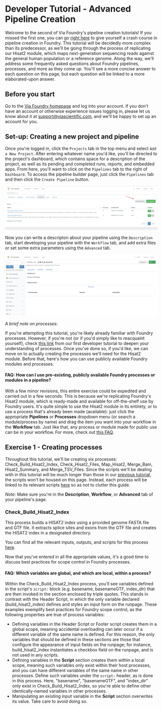 # Developer Tutorial - Advanced Pipeline Creation

Welcome to the second of Via Foundry's pipeline creation tutorials! If you missed the first one, you can go [right here](demo_developer_tutorial.md) to give yourself a crash course in pipeline creation in Foundry. This tutorial will be decidedly more complex than its predecessor, as we'll be going through the process of replicating our Hisat2 module, which maps next-generation sequencing reads against the general human population or a reference genome. Along the way, we'll address some frequently asked questions about Foundry pipelines, processes, and more as they come up. You'll see a more concise answer to each question on this page, but each question will be linked to a more elaborated-upon answer.

## Before you start

Go to the [Via Foundry homepage](https://viafoundry.com) and log into your account. If you don't have an account or otherwise experience issues logging in, please let us know about it at support@viascientific.com, and we'll be happy to set up an account for you.

## Set-up: Creating a new project and pipeline

Once you're logged in, click the `Projects` tab in the top menu and select `Add a New Project`. After entering whatever name you'd like, you'll be directed to the project's dashboard, which contains space for a description of the project, as well as its pending and completed runs, reports, and embedded apps. From here, you'll want to click on the `Pipelines` tab to the right of `Dashboard`. To access the pipeline builder page, just click the `Pipelines` tab and then click the `Create Pipeline` button. 

![image](../images/build0-builderpage.png)


Now you can write a descripton about your pipeline using the `Description` tab, start developing your pipeline with the `Workflow` tab, and add extra files or set some extra parameters using the `Advanced` tab.

![image](../images/build1-builderpage.png)

*A brief note on processes:*

If you're attempting this tutorial, you're likely already familiar with Foundry processes. However, if you're not (or if you'd simply like to reacquaint yourself), check [this link](demo_developer_tutorial.md#what-is-a-process) from our first developer tutorial to deepen your understanding of processes. Once you've done so, if you'd like, we can move on to actually creating the processes we'll need for the Hisat2 module. Before that, here's how you can use publicly available Foundry modules and processes.

#### FAQ: How can I use pre-existing, publicly available Foundry processes or modules in a pipeline?

With a few minor revisions, this entire exercise could be expedited and carried out in a few seconds. This is because we're replicating Foundry's Hisat2 module, which is ready-made and available for off-the-shelf use by Foundry users. It's quite simple to use the Hisat2 module in its entirety, or to use a process that's already been made (available): just click the appropriate **Pipelines** or **Processes** dropdown menu (or search a module/process by name) and drag the item you want into your workflow in the **Workflow** tab. Just like that, any process or module made for public use can be in your workflow. For more, check out [this FAQ](process_faq.md#how-can-i-use-existing-processes-or-modules).

## Exercise 1 - Creating processes

Throughout this tutorial, we'll be creating six processes: Check_Build_Hisat2_Index, Check_Hisat2_Files, Map_Hisat2, Merge_Bam, Hisat2_Summary, and Merge_TSV_Files. Since the scripts we'll be dealing with in this tutorial will be much longer than those in our [previous tutorial](demo_developer_tutorial.md#1-fastqc-process), the scripts won't be housed on this page. Instead, each process will be linked to its relevant scripts [here](hisat_scripts.md) so as not to clutter this guide.

*Note*: Make sure you're in the **Description**, **Workflow**, or **Advanced** tab of your pipeline's page.

### **Check_Build_Hisat2_Index**

This process builds a HISAT2 index using a provided genome FASTA file and GTF file. It extracts splice sites and exons from the GTF file and creates the HISAT2 index in a designated directory. 

You can find all the relevant inputs, outputs, and scripts for this process [here](hisat_scripts.md#check_build_hisat2_index).

Now that you've entered in all the appropriate values, it's a good time to discuss best practices for scope control in Foundry processes. 

#### FAQ: Which variables are global, and which are local, within a process?

Within the Check_Build_Hisat2_Index process, you'll see variables defined in the script's `script:` block (e.g. basename, basenameGTF, index_dir) that are then invoked in the section enclosed by triple quotes. This stands in contrast with the Header Script, in which the only variable declared (build_hisat2_index) defines and styles an input form on the runpage. These examples exemplify best practices for Foundry scope control, as the following properties are true of process variables:

- Defining variables in the Header Script or Footer script creates them in a global scope, meaning accidental overloading can later occur if a different variable of the same name is defined. For this reason, the only variables that should be defined in these sections are those that configure the appearance of input fields on the runpage; for instance, build_hisat2_index instantiates a checkbox field on the runpage, and is not used in any scripts.
- Defining variables in the **Script** section creates them within a local scope, meaning such variables only exist within their host processes, and you can have different variables of the same name in other processes. Define such variables under the `script:` header, as is done in this process. Here, "basename", "basenameGTF", and "index_dir" only exist in Check_Build_Hisat2_Index, so you're able to define other identically-named variables in other processes.
- Manipulating an existing input variable in the **Script** section overwrites its value. Take care to avoid doing so.
